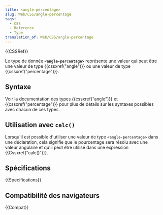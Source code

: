```yaml
---
title: <angle-percentage>
slug: Web/CSS/angle-percentage
tags:
  - CSS
  - Reference
  - Type
translation_of: Web/CSS/angle-percentage
---
```


{{CSSRef}}

Le type de donnée **`<angle-percentage>`** représente une valeur qui peut être une valeur de type {{cssxref("angle")}} ou une valeur de type {{cssxref("percentage")}}.

## Syntaxe

Voir la documentation des types {{cssxref("angle")}} et {{cssxref("percentage")}} pour plus de détails sur les syntaxes possibles avec chacun de ces types.

## Utilisation avec `calc()`

Lorsqu'il est possible d'utiliser une valeur de type `<angle-percentage>` dans une déclaration, cela signifie que le pourcentage sera résolu avec une valeur angulaire et qu'il peut être utilisé dans une expression {{Cssxref("calc()")}}.

## Spécifications

{{Specifications}}

## Compatibilité des navigateurs

{{Compat}}
